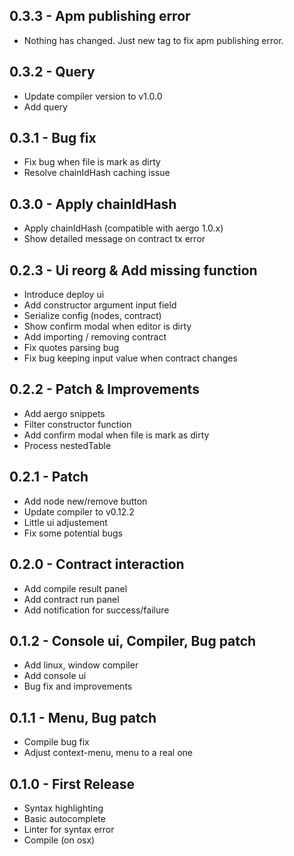 ## 0.3.3 - Apm publishing error

* Nothing has changed. Just new tag to fix apm publishing error.

## 0.3.2 - Query

* Update compiler version to v1.0.0
* Add query

## 0.3.1 - Bug fix

* Fix bug when file is mark as dirty
* Resolve chainIdHash caching issue

## 0.3.0 - Apply chainIdHash

* Apply chainIdHash (compatible with aergo 1.0.x)
* Show detailed message on contract tx error

## 0.2.3 - Ui reorg & Add missing function

* Introduce deploy ui
* Add constructor argument input field
* Serialize config (nodes, contract)
* Show confirm modal when editor is dirty
* Add importing / removing contract
* Fix quotes parsing bug
* Fix bug keeping input value when contract changes

## 0.2.2 - Patch & Improvements

* Add aergo snippets
* Filter constructor function
* Add confirm modal when file is mark as dirty
* Process nestedTable

## 0.2.1 - Patch

* Add node new/remove button
* Update compiler to v0.12.2
* Little ui adjustement
* Fix some potential bugs

## 0.2.0 - Contract interaction

* Add compile result panel
* Add contract run panel
* Add notification for success/failure

## 0.1.2 - Console ui, Compiler, Bug patch

* Add linux, window compiler
* Add console ui
* Bug fix and improvements

## 0.1.1 - Menu, Bug patch

* Compile bug fix
* Adjust context-menu, menu to a real one

## 0.1.0 - First Release

* Syntax highlighting
* Basic autocomplete
* Linter for syntax error
* Compile (on osx)
